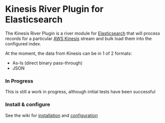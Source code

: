 # Kinesis River Plugin for Elasticsearch

The Kinesis River Plugin is a river module for [Elasticsearch](elasticsearch.org) that will process records for a particular [AWS Kinesis](aws.amazon.com/kinesis) stream
and bulk load them into the configured index.

At the moment, the data from Kinesis can be in 1 of 2 formats:

* As-Is (direct binary pass-through)
* JSON


### In Progress
This is still a work in progress, although initial tests have been successful


### Install & configure
See the wiki for [installation](github.com/anreved/elasticsearch-kinesis-river/wiki/-Install) and [configuration](github.com/anreved/elasticsearch-kinesis-river/wiki/Configuration)